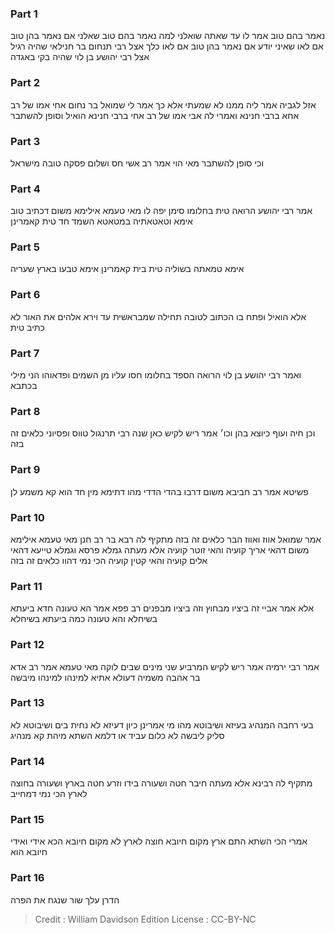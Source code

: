 
### Part 1
נאמר בהם טוב אמר לו עד שאתה שואלני למה נאמר בהם טוב שאלני אם נאמר בהן טוב אם לאו שאיני יודע אם נאמר בהן טוב אם לאו כלך אצל רבי תנחום בר חנילאי שהיה רגיל אצל רבי יהושע בן לוי שהיה בקי באגדה

### Part 2
אזל לגביה אמר ליה ממנו לא שמעתי אלא כך אמר לי שמואל בר נחום אחי אמו של רב אחא ברבי חנינא ואמרי לה אבי אמו של רב אחי ברבי חנינא הואיל וסופן להשתבר

### Part 3
וכי סופן להשתבר מאי הוי אמר רב אשי חס ושלום פסקה טובה מישראל

### Part 4
אמר רבי יהושע הרואה טית בחלומו סימן יפה לו מאי טעמא אילימא משום דכתיב טוב אימא וטאטאתיה במטאטא השמד חד טית קאמרינן

### Part 5
אימא טמאתה בשוליה טית בית קאמרינן אימא טבעו בארץ שעריה

### Part 6
אלא הואיל ופתח בו הכתוב לטובה תחילה שמבראשית עד וירא אלהים את האור לא כתיב טית

### Part 7
ואמר רבי יהושע בן לוי הרואה הספד בחלומו חסו עליו מן השמים ופדאוהו הני מילי בכתבא

### Part 8
וכן חיה ועוף כיוצא בהן וכו׳ אמר ריש לקיש כאן שנה רבי תרנגול טווס ופסיוני כלאים זה בזה

### Part 9
פשיטא אמר רב חביבא משום דרבו בהדי הדדי מהו דתימא מין חד הוא קא משמע לן

### Part 10
אמר שמואל אווז ואווז הבר כלאים זה בזה מתקיף לה רבא בר רב חנן מאי טעמא אילימא משום דהאי אריך קועיה והאי זוטר קועיה אלא מעתה גמלא פרסא וגמלא טייעא דהאי אלים קועיה והאי קטין קועיה הכי נמי דהוו כלאים זה בזה

### Part 11
אלא אמר אביי זה ביציו מבחוץ וזה ביציו מבפנים רב פפא אמר הא טעונה חדא ביעתא בשיחלא והא טעונה כמה ביעתא בשיחלא

### Part 12
אמר רבי ירמיה אמר ריש לקיש המרביע שני מינים שבים לוקה מאי טעמא אמר רב אדא בר אהבה משמיה דעולא אתיא למינהו למינהו מיבשה

### Part 13
בעי רחבה המנהיג בעיזא ושיבוטא מהו מי אמרינן כיון דעיזא לא נחית בים ושיבוטא לא סליק ליבשה לא כלום עביד או דלמא השתא מיהת קא מנהיג

### Part 14
מתקיף לה רבינא אלא מעתה חיבר חטה ושעורה בידו וזרע חטה בארץ ושעורה בחוצה לארץ הכי נמי דמחייב

### Part 15
אמרי הכי השתא התם ארץ מקום חיובא חוצה לארץ לא מקום חיובא הכא אידי ואידי חיובא הוא

### Part 16
הדרן עלך שור שנגח את הפרה

>Credit : William Davidson Edition
>License : CC-BY-NC